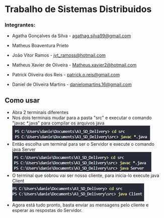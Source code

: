 # Trabalho de Sistemas Distribuidos
### Integrantes:

- Agatha Gonçalves da Silva -
agathag.silva99@gmail.com

- Matheus Boaventura Prieto

- João Vitor Ramos -
jvt_ramoss@hotmail.com

- Matheus Xavier de Oliveira -
Matheus.xavier2@hotmail.com

- Patrick Oliveira dos Reis - 
patrick.o.reis@gmail.com

- Daniel de Oliveira Martins -
danielomartins.16@gmail.com

<h2>Como usar</h2>

- Abra 2 terminais diferentes
- Nos dois terminais mudar para a pasta "src" e executar o comando "javac *.java" para compilar os arquivos java  
![alt text](https://github.com/DanielOMartins/Delivery/blob/main/img/Compilar.png)
- Então escolha um terminal para ser o Servidor e execute o comando java Server  
![alt text](https://github.com/DanielOMartins/Delivery/blob/main/img/StartServer.png)
- O terminal que sobrou vai ser nosso cliente, para inicia-lo execute java Client  
![alt text](https://github.com/DanielOMartins/Delivery/blob/main/img/StartClient.png)
- Agora está tudo pronto, basta enviar as mensagens pelo cliente e esperar as respostas do Servidor.
